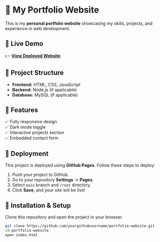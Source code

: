 # 🌟 My Portfolio Website

This is my **personal portfolio website** showcasing my skills, projects, and experience in web development.

## 🔗 Live Demo
👉 **[View Deployed Website](https://enchanting-custard-dabc8f.netlify.app/)**

## 📂 Project Structure
- **Frontend:** HTML, CSS, JavaScript
- **Backend:** Node.js (if applicable)
- **Database:** MySQL (if applicable)

## 📌 Features
✅ Fully responsive design  
✅ Dark mode toggle  
✅ Interactive projects section  
✅ Embedded contact form  

## 🚀 Deployment
This project is deployed using **GitHub Pages**. Follow these steps to deploy:
1. Push your project to GitHub.
2. Go to your repository **Settings** → **Pages**.
3. Select `main` branch and `/root` directory.
4. Click **Save**, and your site will be live!

## 📁 Installation & Setup
Clone this repository and open the project in your browser.
```sh
git clone https://github.com/yourgithubusername/portfolio-website.git
cd portfolio-website
open index.html
